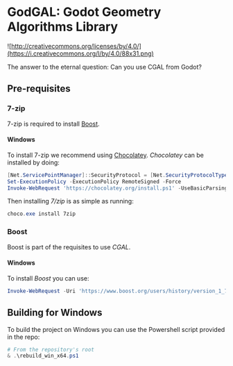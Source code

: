 # GodGAL: Godot Geometry Algorithms Library

![http://creativecommons.org/licenses/by/4.0/](https://i.creativecommons.org/l/by/4.0/88x31.png)

The answer to the eternal question: Can you use CGAL from Godot?

## Pre-requisites

### 7-zip

7-zip is required to install [Boost](#boost).

#### Windows

To install 7-zip we recommend using [Chocolatey](https://chocolatey.org).
*Chocolatey* can be installed by doing:
```powershell
[Net.ServicePointManager]::SecurityProtocol = [Net.SecurityProtocolType]::Tls12
Set-ExecutionPolicy -ExecutionPolicy RemoteSigned -Force
Invoke-WebRequest 'https://chocolatey.org/install.ps1' -UseBasicParsing | Invoke-Expression
```

Then installing *7/zip* is as simple as running:

```powershell
choco.exe install 7zip
```

### Boost

Boost is part of the requisites to use *CGAL*.

#### Windows

To install *Boost* you can use:

```powershell
Invoke-WebRequest -Uri 'https://www.boost.org/users/history/version_1_77_0.html' -OutFile 'boost_1_77_0.7z'

```

## Building for Windows

To build the project on Windows you can use the Powershell script provided in the repo:
```powershell
# From the repository's root
& .\rebuild_win_x64.ps1
```